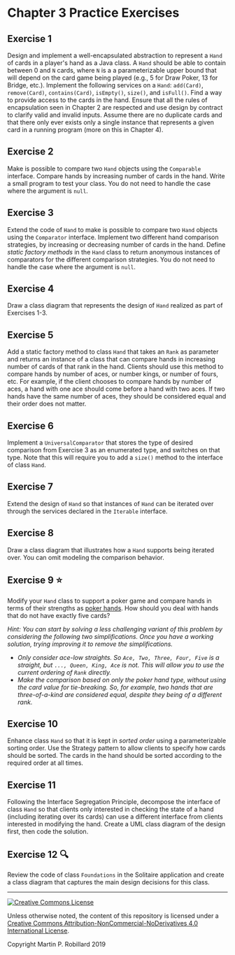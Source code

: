 # Chapter 3 Practice Exercises

## Exercise 1

Design and implement a well-encapsulated abstraction to represent a `Hand` of cards in a player's hand as a Java class. A `Hand` should be able to contain between 0 and `N` cards, where `N` is a a parameterizable upper bound that will depend on the card game being played (e.g., 5 for Draw Poker, 13 for Bridge, etc.). Implement the following services on a `Hand`: `add(Card)`, `remove(Card)`, `contains(Card)`, `isEmpty()`, `size()`, and `isFull()`. Find a way to provide access to the cards in the hand. Ensure that all the rules of encapsulation seen in Chapter 2 are respected and use design by contract to clarify valid and invalid inputs. Assume there are no duplicate cards and that there only ever exists only a single instance that represents a given card in a running program (more on this in Chapter 4).

## Exercise 2

Make is possible to compare two `Hand` objects using the `Comparable` interface. Compare hands by increasing number of cards in the hand. Write a small program to test your class. You do not need to handle the case where the argument is `null`.

## Exercise 3

Extend the code of `Hand` to make is possible to compare two `Hand` objects using the `Comparator` interface. Implement two different hand comparison strategies, by increasing or decreasing number of cards in the hand. Define *static factory methods* in the `Hand` class to return anonymous instances of comparators for the different comparison strategies. You do not need to handle the case where the argument is `null`.

## Exercise 4

Draw a class diagram that represents the design of `Hand` realized as part of Exercises 1-3.

## Exercise 5

Add a static factory method to class `Hand` that takes an `Rank` as parameter and returns an instance of a class that can compare hands in increasing number of cards of that rank in the hand. Clients should use this method to compare hands by number of aces, or number kings, or number of fours, etc. For example, if the client chooses to compare hands by number of aces, a hand with one ace should come before a hand with two aces. If two hands have the same number of aces, they should be considered equal and their order does not matter. 

## Exercise 6

Implement a `UniversalComparator` that stores the type of desired comparison from Exercise 3 as an enumerated type, and switches on that type. Note that this will require you to add a `size()` method to the interface of class `Hand`.

## Exercise 7

Extend the design of `Hand` so that instances of `Hand` can be iterated over through the services declared in the `Iterable` interface.

## Exercise 8

Draw a class diagram that illustrates how a `Hand` supports being iterated over. You can omit modeling the comparison behavior.

## Exercise 9 :star: 

Modify your `Hand` class to support a poker game and compare hands in terms of their strengths as [poker hands](https://en.wikipedia.org/wiki/List_of_poker_hands). How should you deal with hands that do not have exactly five cards? 

*Hint: You can start by solving a less challenging variant of this problem by considering the following two simplifications. Once you have a working solution, trying improving it to remove the simplifications.*

* *Only consider ace-low straights. So `Ace, Two, Three, Four, Five` is a straight, but `..., Queen, King, Ace` is not. This will allow you to use the current ordering of `Rank` directly.*
* *Make the comparison based on only the poker hand type, without using the card value for tie-breaking. So, for example, two hands that are three-of-a-kind are considered equal, despite they being of a different rank.*

## Exercise 10

Enhance class `Hand` so that it is kept in *sorted order* using a parameterizable sorting order. Use the Strategy pattern to allow clients to specify how cards should be sorted. The cards in the hand should be sorted according to the required order at all times.

## Exercise 11

Following the Interface Segregation Principle, decompose the interface of class `Hand` so that clients only interested in checking the state of a hand (including iterating over its cards) can use a different interface from clients interested in modifying the hand. Create a UML class diagram of the design first, then code the solution.

## Exercise 12 :mag:

Review the code of class `Foundations` in the Solitaire application and create a class diagram that captures the main design decisions for this class.

---
<a rel="license" href="http://creativecommons.org/licenses/by-nc-nd/4.0/"><img alt="Creative Commons License" style="border-width:0" src="https://i.creativecommons.org/l/by-nc-nd/4.0/88x31.png" /></a>

Unless otherwise noted, the content of this repository is licensed under a <a rel="license" href="http://creativecommons.org/licenses/by-nc-nd/4.0/">Creative Commons Attribution-NonCommercial-NoDerivatives 4.0 International License</a>. 

Copyright Martin P. Robillard 2019
